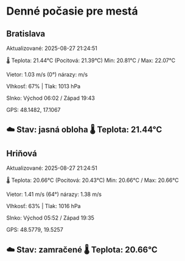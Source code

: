 ﻿# Denné počasie pre mestá

## Bratislava
Aktualizované: 2025-08-27 21:24:51

🌡️ Teplota: 21.44°C 
(Pocitová: 21.39°C)
Min: 20.81°C / Max: 22.07°C

Vietor: 1.03 m/s    (0°) 
nárazy:  m/s

Vlhkosť: 67% | Tlak: 1013 hPa

Slnko: Východ 06:02 / Západ 19:43

GPS: 48.1482, 17.1067

☁️ Stav: jasná obloha        🌡️ Teplota: 21.44°C
---

## Hriňová
Aktualizované: 2025-08-27 21:24:51

🌡️ Teplota: 20.66°C 
(Pocitová: 20.43°C)
Min: 20.66°C / Max: 20.66°C

Vietor: 1.41 m/s (64°)
nárazy: 1.38 m/s

Vlhkosť: 63% | Tlak: 1016 hPa

Slnko: Východ 05:52 / Západ 19:35

GPS: 48.5779, 19.5257

☁️ Stav: zamračené        🌡️ Teplota: 20.66°C
---
